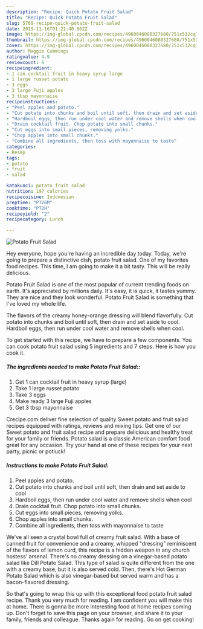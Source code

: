 ```yaml
---
description: "Recipe: Quick Potato Fruit Salad"
title: "Recipe: Quick Potato Fruit Salad"
slug: 5769-recipe-quick-potato-fruit-salad
date: 2019-11-16T01:21:40.862Z
image: https://img-global.cpcdn.com/recipes/4960046080327680/751x532cq70/potato-fruit-salad-recipe-main-photo.jpg
thumbnail: https://img-global.cpcdn.com/recipes/4960046080327680/751x532cq70/potato-fruit-salad-recipe-main-photo.jpg
cover: https://img-global.cpcdn.com/recipes/4960046080327680/751x532cq70/potato-fruit-salad-recipe-main-photo.jpg
author: Maggie Cummings
ratingvalue: 4.9
reviewcount: 6
recipeingredient:
- 1 can cocktail fruit in heavy syrup large
- 1 large russet potato
- 3 eggs
- 3 large Fuji apples
- 3 tbsp mayonnaise
recipeinstructions:
- "Peel apples and potato."
- "Cut potato into chunks and boil until soft, then drain and set aside to cool"
- "Hardboil eggs, then run under cool water and remove shells when cool"
- "Drain cocktail fruit. Chop potato into small chunks."
- "Cut eggs into small pieces, removing yolks."
- "Chop apples into small chunks."
- "Combine all ingredients, then toss with mayonnaise to taste"
categories:
- Resep
tags:
- potato
- fruit
- salad

katakunci: potato fruit salad
nutrition: 197 calories
recipecuisine: Indonesian
preptime: "PT26M"
cooktime: "PT2H"
recipeyield: "2"
recipecategory: Lunch

---
```



![Potato Fruit Salad](https://img-global.cpcdn.com/recipes/4960046080327680/751x532cq70/potato-fruit-salad-recipe-main-photo.jpg)

Hey everyone, hope you're having an incredible day today. Today, we're going to prepare a distinctive dish, potato fruit salad. One of my favorites food recipes. This time, I am going to make it a bit tasty. This will be really delicious.

Potato Fruit Salad is one of the most popular of current trending foods on earth. It's appreciated by millions daily. It's easy, it is quick, it tastes yummy. They are nice and they look wonderful. Potato Fruit Salad is something that I've loved my whole life.

The flavors of the creamy honey-orange dressing will blend flavorfully. Cut potato into chunks and boil until soft, then drain and set aside to cool. Hardboil eggs, then run under cool water and remove shells when cool.


To get started with this recipe, we have to prepare a few components. You can cook potato fruit salad using 5 ingredients and 7 steps. Here is how you cook it.

##### The ingredients needed to make Potato Fruit Salad::

1. Get 1 can cocktail fruit in heavy syrup (large)
1. Take 1 large russet potato
1. Take 3 eggs
1. Make ready 3 large Fuji apples
1. Get 3 tbsp mayonnaise


Crecipe.com deliver fine selection of quality Sweet potato and fruit salad recipes equipped with ratings, reviews and mixing tips. Get one of our Sweet potato and fruit salad recipe and prepare delicious and healthy treat for your family or friends. Potato salad is a classic American comfort food great for any occasion. Try your hand at one of these recipes for your next party, picnic or potluck! 

##### Instructions to make Potato Fruit Salad:

1. Peel apples and potato.
1. Cut potato into chunks and boil until soft, then drain and set aside to cool
1. Hardboil eggs, then run under cool water and remove shells when cool
1. Drain cocktail fruit. Chop potato into small chunks.
1. Cut eggs into small pieces, removing yolks.
1. Chop apples into small chunks.
1. Combine all ingredients, then toss with mayonnaise to taste


We&#39;ve all seen a crystal bowl full of creamy fruit salad. With a base of canned fruit for convenience and a creamy, whipped &#34;dressing&#34; reminiscent of the flavors of lemon curd, this recipe is a hidden weapon in any church hostess&#39; arsenal. There&#39;s no creamy dressing on a vinegar-based potato salad like Dill Potato Salad. This type of salad is quite different from the one with a creamy base, but it is also served cold. Then, there&#39;s Hot German Potato Salad which is also vinegar-based but served warm and has a bacon-flavored dressing. 

So that's going to wrap this up with this exceptional food potato fruit salad recipe. Thank you very much for reading. I am confident you will make this at home. There is gonna be more interesting food at home recipes coming up. Don't forget to save this page on your browser, and share it to your family, friends and colleague. Thanks again for reading. Go on get cooking!

